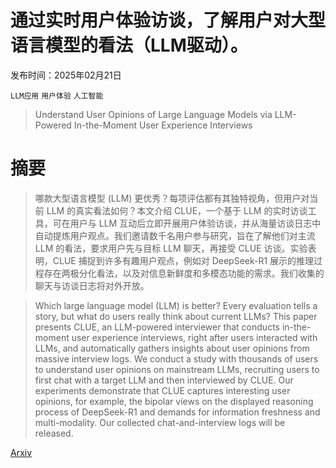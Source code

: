 # 通过实时用户体验访谈，了解用户对大型语言模型的看法（LLM驱动）。

发布时间：2025年02月21日

`LLM应用` `用户体验` `人工智能`

> Understand User Opinions of Large Language Models via LLM-Powered In-the-Moment User Experience Interviews

# 摘要

> 哪款大型语言模型 (LLM) 更优秀？每项评估都有其独特视角，但用户对当前 LLM 的真实看法如何？本文介绍 CLUE，一个基于 LLM 的实时访谈工具，可在用户与 LLM 互动后立即开展用户体验访谈，并从海量访谈日志中自动提炼用户观点。我们邀请数千名用户参与研究，旨在了解他们对主流 LLM 的看法，要求用户先与目标 LLM 聊天，再接受 CLUE 访谈。实验表明，CLUE 捕捉到许多有趣用户观点，例如对 DeepSeek-R1 展示的推理过程存在两极分化看法，以及对信息新鲜度和多模态功能的需求。我们收集的聊天与访谈日志将对外开放。

> Which large language model (LLM) is better? Every evaluation tells a story, but what do users really think about current LLMs? This paper presents CLUE, an LLM-powered interviewer that conducts in-the-moment user experience interviews, right after users interacted with LLMs, and automatically gathers insights about user opinions from massive interview logs. We conduct a study with thousands of users to understand user opinions on mainstream LLMs, recruiting users to first chat with a target LLM and then interviewed by CLUE. Our experiments demonstrate that CLUE captures interesting user opinions, for example, the bipolar views on the displayed reasoning process of DeepSeek-R1 and demands for information freshness and multi-modality. Our collected chat-and-interview logs will be released.

[Arxiv](https://arxiv.org/abs/2502.15226)